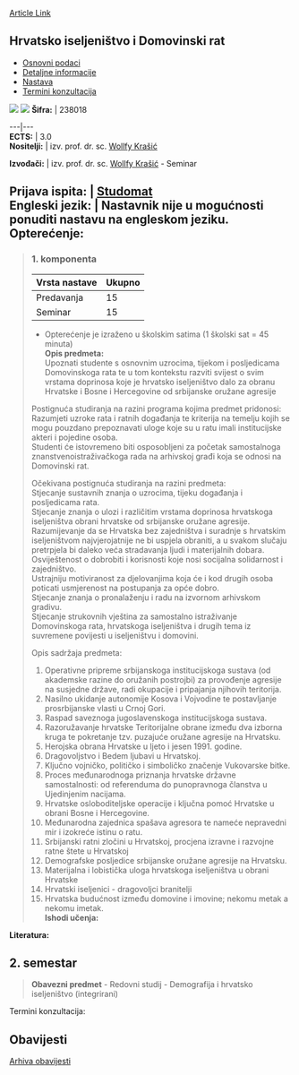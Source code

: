 [Article Link](https://www.fhs.hr/predmet/hidr)

## Hrvatsko iseljeništvo i Domovinski rat
  * [Osnovni podaci](https://www.fhs.hr/predmet/hidr#v1id-904810_151181_1_0 "Osnovni podaci")
  * [Detaljne informacije](https://www.fhs.hr/predmet/hidr#v1id-904810_151181_1_1 "Detaljne informacije")
  * [Nastava](https://www.fhs.hr/predmet/hidr#v1id-904810_151181_1_2 "Nastava")
  * [Termini konzultacija](https://www.fhs.hr/predmet/hidr#v1id-904810_151181_1_3 "Termini konzultacija")


[![](https://www.fhs.hr/img/flags/gif/hr.gif)](https://www.fhs.hr/predmet/hidr) [![](https://www.fhs.hr/img/flags/gif/gb.gif)](https://www.fhs.hr/en/course/ceathw)
**Šifra:** |  238018  
  
---|---  
**ECTS:** |  3.0   
**Nositelji:** |  izv. prof. dr. sc. [Wollfy Krašić](https://www.fhs.hr/djelatnik/wollfy.krasic)   
  
**Izvođači:** |  izv. prof. dr. sc. [Wollfy Krašić](https://www.fhs.hr/djelatnik/wollfy.krasic) - Seminar  
  
**Prijava ispita:** |  [Studomat](http://www.isvu.hr/studomat)  
**Engleski jezik:** |  Nastavnik nije u mogućnosti ponuditi nastavu na engleskom jeziku.   
**Opterećenje:**  
---  
> ### 1. komponenta
> | Vrsta nastave | Ukupno  
> ---|---  
> Predavanja | 15  
> Seminar | 15  
> * Opterećenje je izraženo u školskim satima (1 školski sat = 45 minuta)   
**Opis predmeta:**  
> Upoznati studente s osnovnim uzrocima, tijekom i posljedicama Domovinskoga rata te u tom kontekstu razviti svijest o svim vrstama doprinosa koje je hrvatsko iseljeništvo dalo za obranu Hrvatske i Bosne i Hercegovine od srbijanske oružane agresije  
>    
>  Postignuća studiranja na razini programa kojima predmet pridonosi:   
>  Razumjeti uzroke rata i ratnih događanja te kriterija na temelju kojih se mogu pouzdano prepoznavati uloge koje su u ratu imali institucijske akteri i pojedine osoba.   
>  Studenti će istovremeno biti osposobljeni za početak samostalnoga znanstvenoistraživačkoga rada na arhivskoj građi koja se odnosi na Domovinski rat.  
>    
>  Očekivana postignuća studiranja na razini predmeta:  
>  Stjecanje sustavnih znanja o uzrocima, tijeku događanja i posljedicama rata.  
>  Stjecanje znanja o ulozi i različitim vrstama doprinosa hrvatskoga iseljeništva obrani hrvatske od srbijanske oružane agresije.   
>  Razumijevanje da se Hrvatska bez zajedništva i suradnje s hrvatskim iseljeništvom najvjerojatnije ne bi uspjela obraniti, a u svakom slučaju pretrpjela bi daleko veća stradavanja ljudi i materijalnih dobara.  
>  Osviještenost o dobrobiti i korisnosti koje nosi socijalna solidarnost i zajedništvo.  
>  Ustrajniju motiviranost za djelovanjima koja će i kod drugih osoba poticati usmjerenost na postupanja za opće dobro.  
>  Stjecanje znanja o pronalaženju i radu na izvornom arhivskom gradivu.   
>  Stjecanje strukovnih vještina za samostalno istraživanje Domovinskoga rata, hrvatskoga iseljeništva i drugih tema iz suvremene povijesti u iseljeništvu i domovini.   
>    
>  Opis sadržaja predmeta:   
>  1. Operativne pripreme srbijanskoga institucijskoga sustava (od akademske razine do oružanih postrojbi) za provođenje agresije na susjedne države, radi okupacije i pripajanja njihovih teritorija.  
>  2. Nasilno ukidanje autonomije Kosova i Vojvodine te postavljanje prosrbijanske vlasti u Crnoj Gori.  
>  3. Raspad saveznoga jugoslavenskoga institucijskoga sustava.  
>  4. Razoružavanje hrvatske Teritorijalne obrane između dva izborna kruga te pokretanje tzv. puzajuće oružane agresije na Hrvatsku.  
>  5. Herojska obrana Hrvatske u ljeto i jesen 1991. godine.  
>  6. Dragovoljstvo i Bedem ljubavi u Hrvatskoj.  
>  7. Ključno vojničko, političko i simboličko značenje Vukovarske bitke.  
>  8. Proces međunarodnoga priznanja hrvatske državne samostalnosti: od referenduma do punopravnoga članstva u Ujedinjenim nacijama.  
>  9. Hrvatske osloboditeljske operacije i ključna pomoć Hrvatske u obrani Bosne i Hercegovine.  
>  10. Međunarodna zajednica spašava agresora te nameće nepravedni mir i izokreće istinu o ratu.  
>  11. Srbijanski ratni zločini u Hrvatskoj, procjena izravne i razvojne ratne štete u Hrvatskoj  
>  12. Demografske posljedice srbijanske oružane agresije na Hrvatsku.  
>  13. Materijalna i lobistička uloga hrvatskoga iseljeništva u obrani Hrvatske  
>  14. Hrvatski iseljenici - dragovoljci branitelji  
>  15. Hrvatska budućnost između domovine i imovine; nekomu metak a nekomu imetak.  
**Ishodi učenja:**  

  
**Literatura:**  

  
**2. semestar**  
---  
> **Obavezni predmet** - Redovni studij - Demografija i hrvatsko iseljeništvo (integrirani)  
>   
Termini konzultacija: 


## Obavijesti
[Arhiva obavijesti](https://www.fhs.hr/predmet/hidr?@=21j1i#news_122305 "Arhiva obavijesti")
